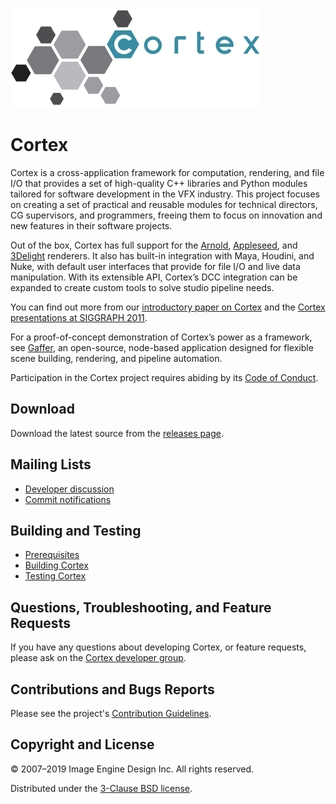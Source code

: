 ![Cortex](graphics/CortexLogo.svg)


# Cortex #

Cortex is a cross-application framework for computation, rendering, and file I/O that provides a set of high-quality C++ libraries and Python modules tailored for software development in the VFX industry. This project focuses on creating a set of practical and reusable modules for technical directors, CG supervisors, and programmers, freeing them to focus on innovation and new features in their software projects.

Out of the box, Cortex has full support for the [Arnold](https://www.arnoldrenderer.com/arnold/), [Appleseed](https://appleseedhq.net), and [3Delight](https://www.3delight.com) renderers. It also has built-in integration with Maya, Houdini, and Nuke, with default user interfaces that provide for file I/O and live data manipulation. With its extensible API, Cortex’s DCC integration can be expanded to create custom tools to solve studio pipeline needs.

You can find out more from our [introductory paper on Cortex](https://github.com/ImageEngine/cortex/wiki/pdfs/AnOpenSourceFrameworkForVisualEffectsSoftwareDevelopment.pdf) and the [Cortex presentations at SIGGRAPH 2011](https://vimeo.com/album/5504655).

For a proof-of-concept demonstration of Cortex’s power as a framework, see [Gaffer](https://gafferhq.org), an open-source, node-based application designed for flexible scene building, rendering, and pipeline automation.

Participation in the Cortex project requires abiding by its [Code of Conduct](https://github.com/ImageEngine/cortex/blob/master/CODE_OF_CONDUCT.md).


## Download ##

Download the latest source from the [releases page](https://github.com/ImageEngine/cortex/releases).


## Mailing Lists ##

- [Developer discussion](https://groups.google.com/group/cortexdev)
- [Commit notifications](https://groups.google.com/group/cortexcommits)

## Building and Testing ##

- [Prerequisites](https://github.com/ImageEngine/cortex/wiki/Building#prerequisites)
- [Building Cortex](https://github.com/ImageEngine/cortex/wiki/Building#building)
- [Testing Cortex](https://github.com/ImageEngine/cortex/wiki/Building#testing-and-documentation)


## Questions, Troubleshooting, and Feature Requests ##

If you have any questions about developing Cortex, or feature requests, please ask on the [Cortex developer group](https://groups.google.com/group/cortexdev).


## Contributions and Bugs Reports ##

Please see the project's [Contribution Guidelines](https://github.com/ImageEngine/cortex/blob/master/CONTRIBUTING.md).


## Copyright and License ##

© 2007–2019 Image Engine Design Inc. All rights reserved.

Distributed under the [3-Clause BSD license](https://github.com/ImageEngine/cortex/blob/master/LICENSE).
